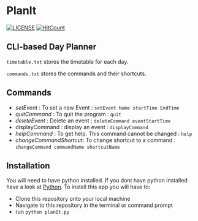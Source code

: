 # PlanIt

[![LICENSE](https://img.shields.io/badge/License-Apache%202.0-blue.svg)](https://github.com/Arhaan/PlanIt/blob/master/LICENSE)
[![HitCount](http://hits.dwyl.io/Arhaan/PlanIt.svg)](http://hits.dwyl.io/Arhaan/PlanIt)

## CLI-based Day Planner

`timetable.txt` stores the timetable for each day.

`commands.txt` stores the commands and their shortcuts.

## Commands

* _setEvent_ : To set a new Event : `setEvent Name startTime EndTime`
* _quitCommand_ : To quit the program : `quit`
* _deleteEvent_ : Delete an event : `deleteCommand eventStartTime`
* displayCommand : display an event :  `displayCommand`
* _helpCommand_ : To get help. This command cannot be changed : `help`
* _changeCommandShortcut_: To change shortcut to a command : `changeCommand commandName shortcutName`

## Installation

You will need to have python installed. If you dont have python installed have a look at [Python](https://www.python.org/downloads/). To install this app you will have to:

* Clone this repository onto your local machine
* Navigate to this repository in the terminal or command prompt
* run `python planIt.py`
